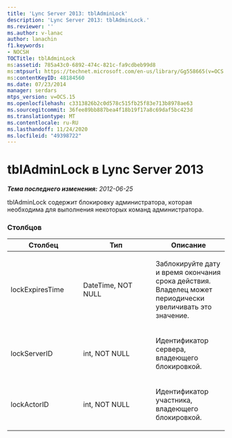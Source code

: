 ```yaml
---
title: 'Lync Server 2013: tblAdminLock'
description: 'Lync Server 2013: tblAdminLock.'
ms.reviewer: ''
ms.author: v-lanac
author: lanachin
f1.keywords:
- NOCSH
TOCTitle: tblAdminLock
ms:assetid: 785a43c0-6892-474c-821c-fa9cdbeb99d8
ms:mtpsurl: https://technet.microsoft.com/en-us/library/Gg558665(v=OCS.15)
ms:contentKeyID: 48184560
ms.date: 07/23/2014
manager: serdars
mtps_version: v=OCS.15
ms.openlocfilehash: c3313826b2c0d578c515fb25f83e713b8978ae63
ms.sourcegitcommit: 36fee89bb887bea4f18b19f17a8c69daf5bc423d
ms.translationtype: MT
ms.contentlocale: ru-RU
ms.lasthandoff: 11/24/2020
ms.locfileid: "49398722"
---
```

# <a name="tbladminlock-in-lync-server-2013"></a>tblAdminLock в Lync Server 2013

<div data-xmlns="http://www.w3.org/1999/xhtml">

<div class="topic" data-xmlns="http://www.w3.org/1999/xhtml" data-msxsl="urn:schemas-microsoft-com:xslt" data-cs="https://msdn.microsoft.com/">

<div data-asp="https://msdn2.microsoft.com/asp">



</div>

<div id="mainSection">

<div id="mainBody">

<span> </span>

_**Тема последнего изменения:** 2012-06-25_

tblAdminLock содержит блокировку администратора, которая необходима для выполнения некоторых команд администратора.

### <a name="columns"></a>Столбцов

<table>
<colgroup>
<col style="width: 33%" />
<col style="width: 33%" />
<col style="width: 33%" />
</colgroup>
<thead>
<tr class="header">
<th>Столбец</th>
<th>Тип</th>
<th>Описание</th>
</tr>
</thead>
<tbody>
<tr class="odd">
<td><p>lockExpiresTime</p></td>
<td><p>DateTime, NOT NULL</p></td>
<td><p>Заблокируйте дату и время окончания срока действия. Владелец может периодически увеличивать это значение.</p></td>
</tr>
<tr class="even">
<td><p>lockServerID</p></td>
<td><p>int, NOT NULL</p></td>
<td><p>Идентификатор сервера, владеющего блокировкой.</p></td>
</tr>
<tr class="odd">
<td><p>lockActorID</p></td>
<td><p>int, NOT NULL</p></td>
<td><p>Идентификатор участника, владеющего блокировкой.</p></td>
</tr>
</tbody>
</table>


</div>

<span> </span>

</div>

</div>

</div>

